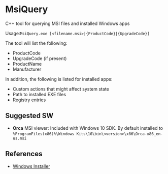 # MsiQuery
C++ tool for querying MSI files and installed Windows apps

Usage:`MsiQuery.exe [<filename.msi>|{ProductCode}|{UpgradeCode}]`

The tool will list the following:
* ProductCode
* UpgradeCode (if present)
* ProductName
* Manufacturer

In addition, the following is listed for installed apps:
* Custom actions that might affect system state
* Path to installed EXE files
* Registry entries


## Suggested SW
* **Orca** MSI viewer: Included with Windows 10 SDK. By default installed to `%ProgramFiles(x86)%\Windows Kits\10\bin\<version>\x86\Orca-x86_en-us.msi`

## References
* [Windows Installer](https://docs.microsoft.com/en-us/windows/win32/msi/windows-installer-portal)
